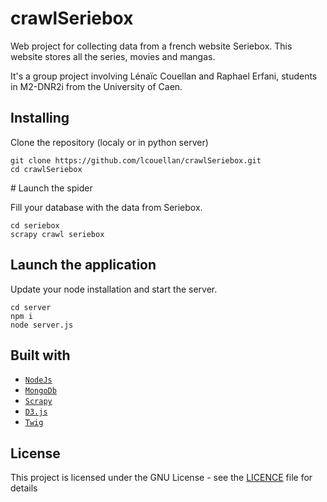 # crawlSeriebox

Web project for collecting data from a french website Seriebox. This website stores all the series, movies and mangas. 

It's a group project involving Lénaïc Couellan and Raphael Erfani, students in M2-DNR2i from the University of Caen.

## Installing

Clone the repository (localy or in python server)
```
git clone https://github.com/lcouellan/crawlSeriebox.git
cd crawlSeriebox
```
# Launch the spider 

Fill your database with the data from Seriebox.

```
cd seriebox
scrapy crawl seriebox
```

## Launch the application

Update your node installation and start the server.
```
cd server
npm i
node server.js
```

## Built with

* [`NodeJs`](https://nodejs.org)
* [`MongoDb`](https://www.mongodb.com/fr)
* [`Scrapy`](https://scrapy.org/)
* [`D3.js`](https://d3js.org/)
* [`Twig`](http://twig.sensiolabs.org/)


## License

This project is licensed under the GNU License - see the [LICENCE](LICENSE) file for details
